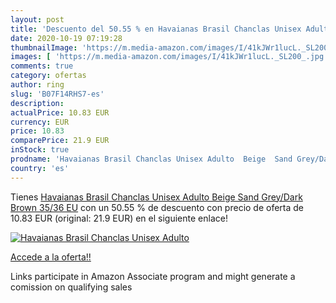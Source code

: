 ```yaml
---
layout: post
title: 'Descuento del 50.55 % en Havaianas Brasil Chanclas Unisex Adulto '
date: 2020-10-19 07:19:28
thumbnailImage: 'https://m.media-amazon.com/images/I/41kJWr1lucL._SL200_.jpg'
images: [ 'https://m.media-amazon.com/images/I/41kJWr1lucL._SL200_.jpg' ]
comments: true
category: ofertas
author: ring
slug: 'B07F14RHS7-es'
description:
actualPrice: 10.83 EUR
currency: EUR
price: 10.83
comparePrice: 21.9 EUR
inStock: true
prodname: 'Havaianas Brasil Chanclas Unisex Adulto  Beige  Sand Grey/Dark Brown   35/36 EU'
country: 'es'
---
```


Tienes [Havaianas Brasil Chanclas Unisex Adulto  Beige  Sand Grey/Dark Brown   35/36 EU](https://www.amazon.es/dp/B07F14RHS7/?tag=tolees-21) con un 50.55 % de descuento con precio de oferta de 10.83 EUR (original: 21.9 EUR) en el siguiente enlace!

[![Havaianas Brasil Chanclas Unisex Adulto ](https://m.media-amazon.com/images/I/41kJWr1lucL._SL200_.jpg)](https://www.amazon.es/dp/B07F14RHS7/?tag=tolees-21)

[Accede a la oferta!!](https://www.amazon.es/dp/B07F14RHS7/?tag=tolees-21)

Links participate in Amazon Associate program and might generate a comission on qualifying sales


